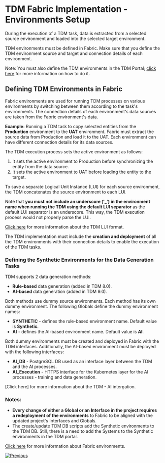 # TDM Fabric Implementation - Environments Setup

During the execution of a TDM task, data is extracted from a selected source environment and loaded into the selected target environment.

TDM environments must be defined in Fabric. Make sure that you define the TDM environment source and target and connection details of each environment. 

Note: You must also define the TDM environments in the TDM Portal; [click here](/articles/TDM/tdm_gui/07_tdm_gui_environment_overview.md) for more information on how to do it.  


## Defining TDM Environments in Fabric

Fabric environments are used for running TDM processes on various environments by switching between them according to the task's environments. The connection details of each environment's data sources are taken from the Fabric environment's data.

**Example:** Running a TDM task to copy selected entities from the **Production** environment to the **UAT** environment. Fabric must extract the source data from Production and load it to the UAT. Each environment can have different connection details for its data sources. 

The TDM execution process sets the active environment as follows:

   1. It sets the active environment to Production before synchronizing the entity from the data source.
   2. It sets the active environment to UAT before loading the entity to the target.

 To save a separate Logical Unit Instance (LUI) for each source environment, the TDM concatenates the source environment to each LUI.

Note that **you must not include an underscore ('_') in the environment name when running the TDM using the default LUI separator** as the default LUI separator is an underscore. This way, the TDM execution process would not properly parse the LUI.

 [Click here](01_tdm_set_instance_per_env_and_version.md) for more information about the TDM LUI format. 

The TDM implementation must include the **creation and deployment** of all the TDM environments with their connection details to enable the execution of the TDM tasks. 

### Defining the Synthetic Environments for the Data Generation Tasks

TDM supports 2 data generation methods:

- **Rule-based** data generation (added in TDM 8.0).
- **AI-based** data generation (added in TDM 9.0).

Both methods use dummy source environments. Each method has its own dummy environment. The following Globals define the dummy environment names:

- **SYNTHETIC** - defines the rule-based environment name. Default value is **Synthetic**.
- **AI** - defines the AI-based environment name. Default value is **AI**. 

Both dummy environments must be created and deployed in Fabric with the TDM interfaces. Additionally, the AI-based environment must be deployed with the following interfaces:

- **AI_DB** - PostgreSQL DB used as an interface layer between the TDM and the AI processes. 
- **AI_Execution** - HTTPS interface for the Kubernetes layer for the AI processes - training and data generation.

[Click here] for more information about the TDM - AI intergation.  

### Notes:

- **Every change of either a Global or an Interface in the project requires a redeployment of the environments** to Fabric to be aligned with the updated project's Interfaces and Globals.
- The create/update TDM DB scripts add the Synthetic environments to the TDM DB. Still, there is a need to add the Systems to the Synthetic environments in the TDM portal.

[Click here](/articles/25_environments/02_create_new_environment.md) for more information about Fabric environments.

[![Previous](/articles/images/Previous.png)](16_tdm_data_generation_implementation.md)
